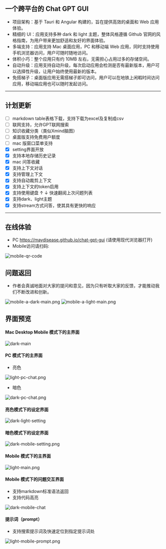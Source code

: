## 一个跨平台的 Chat GPT GUI
* 项目架构：基于 Tauri 和 Angular 构建的，旨在提供高效的桌面和 Web 应用体验。
* 精细的 UI：应用支持多种 dark 和 light 主题，整体风格遵循 Github 官网的风格指南，为用户带来更加舒适和友好的界面体验。
* 多端支持：应用支持 Mac 桌面应用，PC 和移动端 Web 应用，同时支持使用手机浏览器访问，用户可随时随地访问。
* 体积小巧：整个应用只有约 10MB 左右，无需担心占用过多的存储空间。
* 自动升级：应用支持自动升级，每次启动应用会检测是否有最新版本，用户可以选择性升级，让用户始终使用最新的版本。
* 免搭梯子：桌面版应用无需搭梯子即可访问，用户可以在地铁上闲暇时间访问应用，移动端应用也可以随时发起访问。

---

## 计划更新

-   [ ] markdown table表格下载，支持下载为excel及复制成csv
-   [ ] 联网支持，允许GPT联网搜索
-   [ ] 知识收藏分类（类似Xmind脑图）
-   [ ] 桌面版支持免费用户额度
-   [ ] mac 版窗口菜单支持
-   [x] setting界面开放
-   [X] 支持本地存储历史记录
-   [X] mac 问答收藏
-   [X] 支持上下文对话
-   [X] 支持管理上下文
-   [X] 支持自动裁剪上下文
-   [X] 支持上下文的token启用
-   [X] 支持使用键盘 ↑ ↓ 快速翻阅上次问题列表
-   [X] 支持dark、light主题
-   [X] 支持stream方式问答，使其具有更快的响应

---

## 在线体验 
* PC https://maydisease.github.io/chat-gpt-gui (请使用现代浏览器打开)
* Mobile访问请扫码:

![mobile-qr-code](https://raw.githubusercontent.com/Maydisease/chat-gpt-gui/main/src/assets/images/mobile-qr-code.png)

## 问题返回
* 作者会真诚地面对大家的提问和意见，因为只有听取大家的反馈，才能推动我们不断改进和创新。


![mobile-a-dark-main.png](https://raw.githubusercontent.com/Maydisease/chat-gpt-gui/main/src/assets/images/mobile-a-dark-main.png)
![mobile-a-light-main.png](https://raw.githubusercontent.com/Maydisease/chat-gpt-gui/main/src/assets/images/mobile-a-light-main.png)

## 界面预览

#### Mac Desktop Mobile 模式下的主界面
![dark-main](https://raw.githubusercontent.com/Maydisease/chat-gpt-gui/main/src/assets/images/dark-main.png)

#### PC 模式下的主界面
* 亮色  

![light-pc-chat.png](https://raw.githubusercontent.com/Maydisease/chat-gpt-gui/main/src/assets/images/light-pc-chat.png)
* 暗色  

![dark-pc-chat.png](https://raw.githubusercontent.com/Maydisease/chat-gpt-gui/main/src/assets/images/dark-pc-chat.png)

#### 亮色模式下的设定界面
![dark-light-setting](https://raw.githubusercontent.com/Maydisease/chat-gpt-gui/main/src/assets/images/dark-light-setting.png)


#### 暗色模式下的设定界面
![dark-mobile-setting.png](https://raw.githubusercontent.com/Maydisease/chat-gpt-gui/main/src/assets/images/dark-mobile-setting.png)

#### Mobile 模式下的主界面
![light-main.png](https://raw.githubusercontent.com/Maydisease/chat-gpt-gui/main/src/assets/images/light-main.png)

#### Mobile 模式下的问题交互界面
* 支持markdown标准语法返回
* 支持代码高亮  

![dark-mobile-chat](https://raw.githubusercontent.com/Maydisease/chat-gpt-gui/main/src/assets/images/dark-mobile-chat.png)

#### 提示词（prompt）
* 支持搜索提示词及快速定位到指定提示词处  

![light-mobile-prompt.png](https://raw.githubusercontent.com/Maydisease/chat-gpt-gui/main/src/assets/images/light-mobile-prompt.png)


